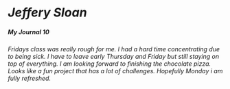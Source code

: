# ***Jeffery Sloan***
##### **My Journal** 10

###### Fridays class was really rough for me. I had a hard time concentrating due to being sick. I have to leave early Thursday and Friday but still staying on top of everything. I am looking forward to finishing the chocolate pizza. Looks like a fun project that has a lot of challenges. Hopefully Monday i am fully refreshed. 
